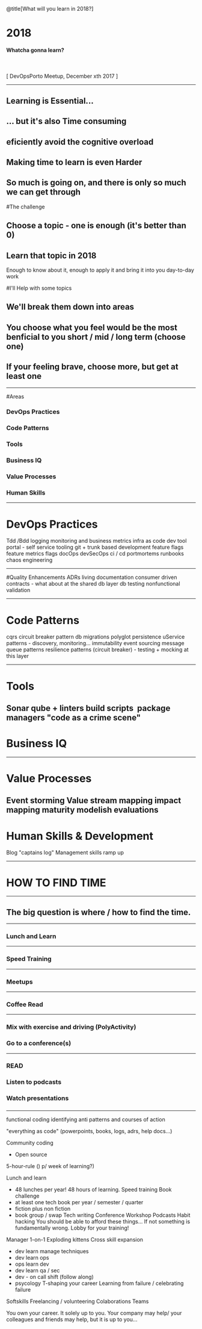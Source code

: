 @title[What will you learn in 2018?]

# 2018

#### Whatcha gonna learn?
<br>
<br>
<span class="byline">[ DevOpsPorto Meetup, December xth 2017 ]</span>

---

## Learning is Essential...
## ... but it's also Time consuming
## eficiently avoid the cognitive overload
## Making time to learn is even Harder
## So much is going on, and there is only so much we can get through

#The challenge
## Choose a topic - one is enough (it's better than 0)
## Learn that topic in 2018
Enough to know about it, enough to apply it and bring it into you day-to-day work

#I'll Help with some topics
## We'll break them down into areas
## You choose what you feel would be the most benficial to you short / mid / long term (choose one)
## If your feeling brave, choose more, but get at least one

---

#Areas
### DevOps Practices
### Code Patterns
### Tools
### Business IQ
### Value Processes
### Human Skills

---

# DevOps Practices
Tdd /Bdd
logging monitoring and business metrics
infra as code
‎‎dev tool portal - self service tooling
‎git + trunk based development
‎feature flags
‎feature metrics flags
‎docOps
‎devSecOps
‎ci / cd
‎portmortems
 ‎runbooks
 ‎chaos engineering

---

#Quality Enhancements
‎ADRs
living documentation
‎consumer driven contracts
 ‎- what about at the shared db layer
 ‎db testing
 ‎‎nonfunctional validation
 
---

# Code Patterns
‎cqrs
 ‎circuit breaker pattern
db migrations
 ‎polyglot persistence
 ‎uService patterns
 ‎- discovery, monitoring...
 ‎immutability
 ‎event sourcing
 ‎message queue patterns
 ‎resilience patterns (circuit breaker)
 ‎- testing + mocking at this layer

---
# Tools
Sonar qube + linters
‎build scripts
 ‎ package managers
‎"code as a crime scene"
---
# Business IQ

---
# Value Processes
Event storming 
 Value stream mapping
 ‎impact mapping
  ‎maturity modelish evaluations
---
# Human Skills & Development
‎Blog
‎"captains log"
Management skills ramp up
 
 
---
# HOW TO FIND TIME

---

## The big question is where / how to find the time.


---

### Lunch and Learn

---
### Speed Training

---
### Meetups


--- 
### Coffee Read


---
### Mix with exercise and driving (PolyActivity)


### Go to a conference(s)

---
### READ
### Listen to podcasts

### Watch presentations
 
###

---
 
 ‎functional coding
 ‎identifying anti patterns and courses of action
 
 ‎"everything as code" (powerpoints, books, logs, adrs, help docs...)
 
 Community coding
- Open source

5-hour-rule () p/ week of learning?)

Lunch and learn
- 48 lunches per year! 48 hours of learning.
Speed training
Book challenge
- at least one tech book per year / semester / quarter
- fiction plus non fiction
- ‎book group / swap
Tech writing
Conference 
Workshop
Podcasts
Habit hacking
You should be able to afford these things... If not something is fundamentally wrong. Lobby for your training!

Manager 1-on-1
Exploding kittens
Cross skill expansion
- dev learn manage techniques
- ‎dev learn ops
- ‎ops learn dev
- ‎dev learn qa / sec
- ‎dev - on call shift (follow along)
- ‎psycology
T-shaping your career
Learning from failure / celebrating failure

Softskills
Freelancing / volunteering
Colaborations
Teams

You own your career. It solely up to you. Your company may help/ your colleagues and friends may help, but it is up to you...

